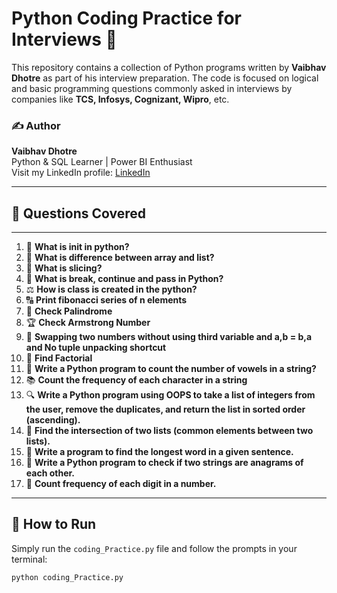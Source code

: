 # Python Coding Practice for Interviews 🚀

This repository contains a collection of Python programs written by **Vaibhav Dhotre** as part of his interview preparation. The code is focused on logical and basic programming questions commonly asked in interviews by companies like **TCS, Infosys, Cognizant, Wipro**, etc.

### ✍️ Author  
**Vaibhav Dhotre**  
Python & SQL Learner | Power BI Enthusiast  
Visit my LinkedIn profile: [LinkedIn](https://www.linkedin.com/in/vaibhavd08/)

---
## 🧠 Questions Covered
---
1. 📝 **What is __init__ in python?**
2. 🧹 **What is difference between array and list?**
3. 🔗 **What is slicing?**
4. 🔢 **What is break, continue and pass in Python?**
5. ⚖️ **How is class is created in the python?**
6. 🔠 **Print fibonacci series of n elements**
7. 🔢 **Check Palindrome**
8. 🏆 **Check Armstrong Number**
9. 🔀 **Swapping two numbers without using third variable and a,b = b,a and No tuple unpacking shortcut**
10. 🔄 **Find Factorial**
11. 🔁 **Write a Python program to count the number of vowels in a string?**
12. 📚 **Count the frequency of each character in a string**
13. 🔍 **Write a Python program using OOPS to take a list of integers from the user, remove the duplicates, and return the list in sorted order (ascending).**
14. 🔢 **Find the intersection of two lists (common elements between two lists).**
15. 🔄 **Write a program to find the longest word in a given sentence.**
16. 💬 **Write a Python program to check if two strings are anagrams of each other.**
17. 🔢 **Count frequency of each digit in a number.**

---
## 📌 How to Run
Simply run the `coding_Practice.py` file and follow the prompts in your terminal:
```bash
python coding_Practice.py




